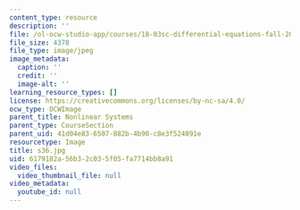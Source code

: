 ```yaml
---
content_type: resource
description: ''
file: /ol-ocw-studio-app/courses/18-03sc-differential-equations-fall-2011/6179182a56b32c035f05fa7714bb8a91_s36.jpg
file_size: 4378
file_type: image/jpeg
image_metadata:
  caption: ''
  credit: ''
  image-alt: ''
learning_resource_types: []
license: https://creativecommons.org/licenses/by-nc-sa/4.0/
ocw_type: OCWImage
parent_title: Nonlinear Systems
parent_type: CourseSection
parent_uid: 41d04e83-6507-882b-4b90-c8e3f524091e
resourcetype: Image
title: s36.jpg
uid: 6179182a-56b3-2c03-5f05-fa7714bb8a91
video_files:
  video_thumbnail_file: null
video_metadata:
  youtube_id: null
---
```

